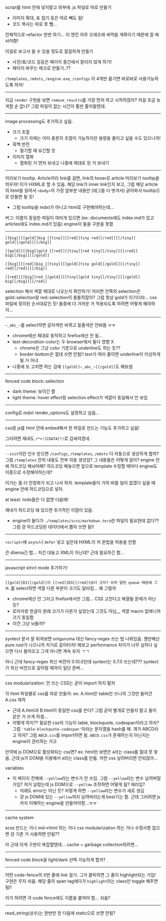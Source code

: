 script를 html 안에 넣지말고 외부에 .js 파일로 따로 만들기
- 이미지 확대, 표 접기 등은 따로 빼도 됨!
- 코드 복사는 따로 못 뺌...

전체적으로 refactor 한번 하기... 이 엔진 아주 오래오래 써먹을 계획이기 때문에 잘 짜놔야함!

이걸로 보고서 쓸 수 있을 정도로 깔끔하게 만들기
- 사진/표/코드 등등은 페이지 중간에서 잘리지 않게 하기!
- 페이지 바꾸는 매크로 만들기..??

`/templates`, `/mdxts`, `/engine.exe`, `/configs` 이 4개만 옮기면 바로바로 사용가능하도록 하자!

---

지금 `render` 구현을 보면 `remove_results`를 가장 먼저 하고 시작하잖아? 저걸 조금 늦게할 순 없나? 그럼 파일이 없는 시간이 훨씬 줄어들텐데.

---

image processing도 추가하고 싶음.

- 크기 조절
  - 크기 자체는 이미 충분히 조절이 가능하지만 용량을 줄이고 싶을 수도 있으니까!
- 흑백 반전
  - 필기할 때 요긴할 듯
- 이미지 열화
  - 열화된 거 먼저 보내고 나중에 제대로 된 거 보내기

---

미리보기 tooltip. Article끼리 link를 걸면, link의 hover로 article 미리보기 tooltip을 띄우자! 이거 HXML로 할 수 있음. 해당 link가 inner link인지 보고, 그럼 해당 article의 html을 읽어서 `<body>`의 가장 앞부분 내용만 (태그들 다 벗겨서) 긁어와서 tooltip으로 만들면 될 듯!
- 그럼 tooltip을 mdxt가 아니고 html로 구현해야하는데...

버그: 이름이 동일한 파일이 여러개 있으면 (ex: documents에도 index.md가 있고 articles에도 index.md가 있음) engine이 둘을 구분을 못함

---

```
[[big]][[gold]]big [[tiny]][[red]]tiny red[[/red]][[/tiny]] gold[[/gold]][[/big]]

[[gold]][[big]]gold [[red]][[tiny]]red tiny[[/tiny]][[/red]] big[[/big]][[/gold]]

[[big]][[red]]big [[tiny]][[gold]]tiny gold[[/gold]][[/tiny]] red[[/red]][[/big]]

[[red]][[big]]red [[gold]][[tiny]]gold tiny[[/tiny]][[/gold]] big[[/big]][[/red]]
```

selection 해서 색깔 제대로 나오는지 확인하기! 저러면 안쪽의 selection은 gold::selection랑 red::selection이 충돌하잖아? 그럼 항상 gold가 이기더라... css 파일에 정의된 순서대로인 듯! 둘중에 더 가까운 거 적용되도록 하려면 어떻게 해야하지...

---

`~_abc_~`를 select하면 글자색만 바뀌고 밑줄색은 안바뀜 ㅠㅠ
- chrome에선 제대로 동작하고 firefox에선 안 됨...
- text-decoration-color는 두 browser에서 둘다 영향 X
  - chrome은 그냥 color 기준으로 underline도 하는 듯??
  - border-bottom은 절대 쓰면 안됨!! text가 여러 줄이면 underline이 이상하게 될 거 아녀
- 나중에 또 고치면 하는 김에 `[[gold]]~_abc_~[[/gold]]`도 해보셈

---

fenced code block::selection

- dark theme: 보이긴 함
- light theme: hover effect랑 selection effect가 색깔이 동일해서 안 보임

---

config로 mdxt render_options도 설정하고 싶음...

---

css랑 js를 html 안에 embed해서 한 파일로 만드는 기능도 추가하고 싶음!

그러려면 쟤네도 `/*<![CDATA[*/`로 감싸야겠네.

---

`--init`이란 인수 받으면 `/configs`, `/templates`, `/mdxts` 다 자동으로 생성하게 할까? 그럼 `/templates` 안의 내용도 전부 자동 생성임? 그 내용들은 어떻게 알아? engine 안에 하드코딩 해놔야해? 하드코딩 해놓으면 앞으로 template 수정할 때마다 engine도 이중으로 수정해야하는데?

이거는 좀 더 안정화가 되고 나서 하자. template들이 거의 바뀔 일이 없겠다 싶을 때 engine 안에 하드코딩으로 넣자.

at least: todo들은 다 없앤 다음에!

쟤네가 하드코딩 돼 있으면 추가적인 이점이 있음.
- engine이 돌다가 `./templates/scss/markdown.tera`란 파일이 필요한데 없다?? 그럼 걍 하드코딩된 데이터에서 뽑아 쓰면 됨!!

---

`<script>`에 `async`나 `defer` 넣고 싶은데 HXML이 저 문법을 허용을 안함

큰 dilema긴 함... 저건 대놓고 XML이 아닌데? 근데 필요하긴 함...

---

javascript strict mode 추가하기!

---

`[[gold]]D1[[/gold]]이 [[red]]D3[[/red]]보다 크지? 아까 말한 queue 때문에 그래.`를 select하면 색깔 다른 부분이 크기도 달라짐... 왜 그럴까
- chrome에선 안 그러고 firefox에서만 그럼... CSS 고친다고 해결될 문제가 아닌 듯?
- 로마자랑 한글이 원래 크기가 다른가 싶었는데 그것도 아님,,, 색깔 macro 없애니까 크기 동일함
- 이건 그냥 놔둘까?

---

syntect 문서 잘 뒤져보면 oniguruma 대신 fancy-regex 쓰는 법 나와있음. 웬만해선 pure rust가 나으니까 저거로 갈아타자! 해보고 performance 차이가 너무 심하다 싶으면 다시 돌아오고 그게 아니면 계속 유지 ㄱㄱ

아니 근데 fancy-regex 최신 버전이 0.10.0인데 syntect는 0.7.0 쓰는데??? syntect가 최신 버전으로 갈아탈 때까지 일단 존버...

---

css modularization: 안 쓰는 CSS는 굳이 import 하지 말자

각 html 파일별로 css를 따로 만들자: ex: A.html은 table만 쓰니까 그것만 들어간 A.css 제작
- 근데 A.html과 B.html이 동일한 css를 쓴다? 그럼 굳이 별개로 만들지 말고 둘이 같은 거 쓰게 하셈...
- 어떻게 하지?? 필요한 css의 기능이 table, blockquote, codespan이라고 하자? 그럼 `'table-blockquote-codespan'`이라는 문자열을 hash를 해. 걔가 ABCD라고 하자? 그럼 `ABCD.css`를 import하면 됨. `ABCD.css`가 존재하는지 아닌지는 engine이 관리하는 거고

만약에 js DOM으로 활성화되는 css면? ex: html만 보면은 `A`라는 class를 절대 못 찾음. 근데 js가 DOM을 이용해서 `A`라는 class를 만듦. 저런 css 날려버리면 안되잖아...

variables
- 이 페이지 전체에 `--yellow`라는 변수가 안 쓰임. 그럼 `--yellow`라는 변수 날려버릴 거임? 저거 날렸는데 js DOM으로 `--yellow` 조작하면 어떻게 됨? 에러임?
  - 저래도 error는 아닌 듯? 저렇게 하면 `--yellow`라는 변수가 새로 생김
  - 걍 js DOM에 있는 `--yellow`까지 날려버리는게 best기는 함. 근데 그러려면 js까지 이해하는 engine을 만들어야함...ㅠㅠ

---

cache system

scss 만드는 거나 md->html 하는 거나 css modularization 하는 거나 수정사항 없으면 걍 기존 거 사용하면 안됨??

아 근데 이게 구현이 복잡할텐데... cache + garbage collection하려면...

---

fenced code block을 light/dark 선택 가능하게 할까?

---

어떤 code-fence의 X번 줄에 link 걸기. 그거 클릭하면 그 줄이 highlight되는 거임! 구현은 무지 쉬움. 해당 줄의 span tag에다가 `highlight`라는 class만 toggle 해주면 됨!!

이거 하려면 각 code fence에도 이름을 붙여야 함... 쉬움?

---

read_string(상수)는 한번만 한 다음에 static으로 쓰면 안됨?
